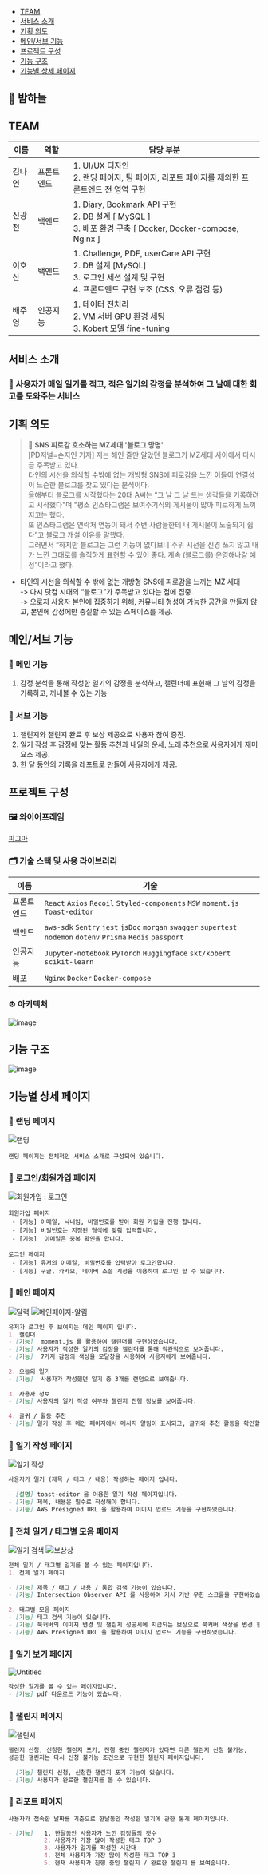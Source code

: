 
- [TEAM](#team)
- [서비스 소개](#서비스-소개)
- [기획 의도](#기획-의도)
- [메인/서브 기능](#메인/서브-기능)
- [프로젝트 구성](#프로젝트-구성)
- [기능 구조](#기능-구조)
- [기능별 상세 페이지](#기능별-상세-페이지)


## 🌙 밤하늘 

##   TEAM
| 이름 | 역할 | 담당 부분 |
| ---- | ---- | ---- | 
|  김나연    |  프론트엔드    |  1. UI/UX 디자인 <br /> 2. 랜딩 페이지, 팀 페이지, 리포트 페이지를 제외한 프론트엔드 전 영역 구현 |
|  신광천    |  백엔드    |  1. Diary, Bookmark API 구현 <br /> 2. DB 설계 [ MySQL ] <br /> 3. 배포 환경 구축 [ Docker, Docker-compose, Nginx ] |
|  이호산    |  백엔드    | 1. Challenge, PDF, userCare API 구현 <br /> 2. DB 설계 [MySQL] <br /> 3. 로그인 세션 설계 및 구현 <br /> 4. 프론트엔드 구현 보조 (CSS, 오류 점검 등)  |
|  배주영    |  인공지능    |  1. 데이터 전처리 <br /> 2. VM 서버 GPU 환경 세팅 <br /> 3. Kobert 모델 fine-tuning |




## 서비스 소개

### 📖 사용자가 매일 일기를 적고, 적은 일기의 감정을 분석하여 그 날에 대한 회고를 도와주는 서비스 

## 기획 의도 
> 📄 **SNS 피로감 호소하는 MZ세대 '블로그 망명'**   
[PD저널=손지인 기자] 지는 해인 줄만 알았던 블로그가 MZ세대 사이에서 다시금 주목받고 있다.   
타인의 시선을 의식할 수밖에 없는 개방형 SNS에 피로감을 느낀 이들이 연결성이 느슨한 블로그를 찾고 있다는 분석이다.   
올해부터 블로그를 시작했다는 20대 A씨는 “그 날 그 날 드는 생각들을 기록하려고 시작했다"며 "평소 인스타그램은 보여주기식의 게시물이 많아 피로하게 느껴지고는 했다.   
또 인스타그램은 연락처 연동이 돼서 주변 사람들한테 내 게시물이 노출되기 쉽다”고 블로그 개설 이유를 말했다.   
그러면서 “하지만 블로그는 그런 기능이 없다보니 주위 시선을 신경 쓰지 않고 내가 느낀 그대로를 솔직하게 표현할 수 있어 좋다. 계속 (블로그를) 운영해나갈 예정”이라고 했다.


- 타인의 시선을 의식할 수 밖에 없는 개방형 SNS에 피로감을 느끼는 MZ 세대   
-> 다시 닷컴 시대의 “블로그”가 주목받고 있다는 점에 집중.   
-> 오로지 사용자 본인에 집중하기 위해, 커뮤니티 형성이 가능한 공간을 만들지 않고, 본인에 감정에만 충실할 수 있는 스페이스를 제공.  


## 메인/서브 기능

### 🎯 메인 기능
  1. 감정 분석을 통해 작성한 일기의 감정을 분석하고, 캘린더에 표현해 그 날의 감정을 기록하고, 꺼내볼 수 있는 기능

### 🎯 서브 기능
  1. 챌린지와 챌린지 완료 후 보상 제공으로 사용자 참여 증진.  
  2. 일기 작성 후 감정에 맞는 활동 추천과 내일의 운세, 노래 추천으로 사용자에게 재미 요소 제공.
  3. 한 달 동안의 기록을 레포트로 만들어 사용자에게 제공.


## 프로젝트 구성

### 🖼 와이어프레임 
[피그마](https://www.figma.com/file/aOjLshhrTwLyvEALLMyXVn/12%ED%8C%80?node-id=0%3A1)

### 🗂 기술 스택 및 사용 라이브러리

| 이름 | 기술 |
| ---- | ---- |
|  프론트엔드    |  `React` `Axios` `Recoil` `Styled-components` `MSW` `moment.js` `Toast-editor`    |
|  백엔드    |   `aws-sdk` `Sentry` `jest` `jsDoc` `morgan` `swagger` `supertest` `nodemon` `dotenv` `Prisma` `Redis` `passport` |
|  인공지능    | `Jupyter-notebook` `PyTorch` `Huggingface` `skt/kobert` `scikit-learn`  |
|  배포    |   `Nginx` `Docker` `Docker-compose`   |

### ⚙️ 아키텍처
![image](https://user-images.githubusercontent.com/89979344/179338664-348564c0-676e-4df1-81ec-711c5c6cc9a2.png)

## 기능 구조
![image](https://user-images.githubusercontent.com/89979344/180356283-235c4243-7174-456c-a898-986647f1e116.png)

## 기능별 상세 페이지
### 📃 랜딩 페이지
![랜딩](https://user-images.githubusercontent.com/89979344/188195103-90fc014b-52f0-4c1d-92f5-1191e3f31e8c.gif)

    랜딩 페이지는 전체적인 서비스 소개로 구성되어 있습니다.

### 📃 로그인/회원가입 페이지
![회원가입 : 로그인 ](https://user-images.githubusercontent.com/89979344/188195253-4340d93b-263e-4aef-839d-079c4b108f0c.gif)

    회원가입 페이지
     - [기능] 이메일, 닉네임, 비밀번호를 받아 회원 가입을 진행 합니다.
     - [기능] 비밀번호는 지정된 형식에 맞춰 입력합니다.
     - [기능]  이메일은 중복 확인을 합니다.

    로그인 페이지
     - [기능] 유저의 이메일, 비밀번호를 입력받아 로그인합니다.
     - [기능] 구글, 카카오, 네이버 소셜 계정을 이용하여 로그인 할 수 있습니다.

### 📃 메인 페이지 
![달력](https://user-images.githubusercontent.com/89979344/188195448-69b073e0-3a94-41ca-8546-9bad433fe602.gif)
![메인페이지-알림](https://user-images.githubusercontent.com/89979344/188195463-c195ecd6-a088-4f5d-9daf-2f56f9bae231.gif)

```md
유저가 로그인 후 보여지는 메인 페이지 입니다.
1. 캘린더
- [기능]  moment.js 를 활용하여 캘린더를 구현하였습니다.
- [기능] 사용자가 작성한 일기의 감정을 캘린더를 통해 직관적으로 보여줍니다.
- [기능]  7가지 감정의 색상을 모달창을 사용하여 사용자에게 보여줍니다.
    
2. 오늘의 일기
- [기능]  사용자가 작성했던 일기 중 3개를 랜덤으로 보여줍니다.
    
3. 사용자 정보
- [기능] 사용자의 일기 작성 여부와 챌린지 진행 정보를 보여줍니다.
    
4. 글귀 / 활동 추천
- [기능] 일기 작성 후 메인 페이지에서 메시지 알림이 표시되고, 글귀와 추천 활동을 확인할 수 있습니다.
```

### 📃 일기 작성 페이지
![일기 작성](https://user-images.githubusercontent.com/89979344/188195649-f4497ad4-6c58-43cd-8e25-d7856a3abfa2.gif)

```md
사용자가 일기 (제목 / 태그 / 내용) 작성하는 페이지 입니다.
    
- [설명] toast-editor 을 이용한 일기 작성 페이지입니다.
- [기능] 제목, 내용은 필수로 작성해야 합니다.
- [기능] AWS Presigned URL 을 활용하여 이미지 업로드 기능을 구현하였습니다.
```
### 📃 전체 일기 / 태그별 모음 페이지
![일기 검색](https://user-images.githubusercontent.com/89979344/188195797-58f1c0d8-07d3-46a3-8891-fc1e933376e3.gif)
![보상상](https://user-images.githubusercontent.com/89979344/188195807-5291afbc-d8e3-4d5e-b13e-0fe4ea7bc17e.gif)

```md
전체 일기 / 태그별 일기를 볼 수 있는 페이지입니다.
1. 전체 일기 페이지 
    
- [기능] 제목 / 태그 / 내용 / 통합 검색 기능이 있습니다.
- [기능] Intersection Observer API 를 사용하여 커서 기반 무한 스크롤을 구현하였습니다.
    
2. 태그별 모음 페이지
- [기능] 태그 검색 기능이 있습니다.    
- [기능] 북커버의 이미지 변경 및 챌린지 성공시에 지급되는 보상으로 북커버 색상을 변경 할 수 있습니다.
- [기능] AWS Presigned URL 을 활용하여 이미지 업로드 기능을 구현하였습니다.

```
### 📃 일기 보기 페이지
![Untitled](https://user-images.githubusercontent.com/89979344/188195947-ee292cb9-2820-4b27-afe5-89d637c0a552.png)
```md
작성한 일기를 볼 수 있는 페이지입니다.
- [기능] pdf 다운로드 기능이 있습니다. 
```

### 📃 챌린지 페이지
![챌린지](https://user-images.githubusercontent.com/89979344/188195922-5759f2fd-05d1-4c69-96ec-b0b42408a205.gif)

```md
챌린지 신청, 신청한 챌린지 포기, 진행 중인 챌린지가 있다면 다른 챌린지 신청 불가능,
성공한 챌린지는 다시 신청 불가능 조건으로 구현한 챌린지 페이지입니다.
    
- [기능] 챌린지 신청, 신청한 챌린지 포기 기능이 있습니다.
- [기능] 사용자가 완료한 챌린지를 볼 수 있습니다.
```

### 📃 리포트 페이지


```md
사용자가 접속한 날짜를 기준으로 한달동안 작성한 일기에 관한 통계 페이지입니다.

- [기능]   1. 한달동안 사용자가 느낀 감정들의 갯수 
          2. 사용자가 가장 많이 작성한 태그 TOP 3
          3. 사용자가 일기를 작성한 시간대
          4. 전체 사용자가 가장 많이 작성한 태그 TOP 3
          5. 현재 사용자가 진행 중인 챌린지 / 완료한 챌린지 를 보여줍니다.

```



